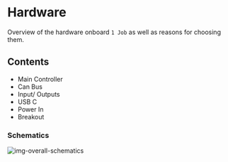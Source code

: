 # Hardware

Overview of the hardware onboard `1 Job` as well as reasons for choosing them.

## Contents

- Main Controller
- Can Bus
- Input/ Outputs
- USB C
- Power In
- Breakout

### Schematics

![img-overall-schematics](rsc/.png)

